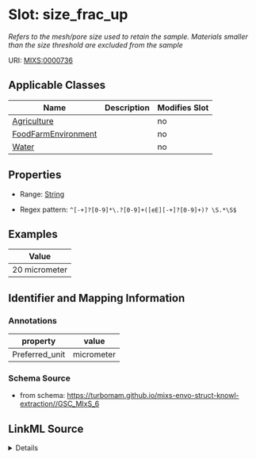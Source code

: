# Slot: size_frac_up


_Refers to the mesh/pore size used to retain the sample. Materials smaller than the size threshold are excluded from the sample_



URI: [MIXS:0000736](https://w3id.org/mixs/0000736)



<!-- no inheritance hierarchy -->




## Applicable Classes

| Name | Description | Modifies Slot |
| --- | --- | --- |
[Agriculture](Agriculture.md) |  |  no  |
[FoodFarmEnvironment](FoodFarmEnvironment.md) |  |  no  |
[Water](Water.md) |  |  no  |







## Properties

* Range: [String](String.md)

* Regex pattern: `^[-+]?[0-9]*\.?[0-9]+([eE][-+]?[0-9]+)? \S.*\S$`






## Examples

| Value |
| --- |
| 20 micrometer |

## Identifier and Mapping Information





### Annotations

| property | value |
| --- | --- |
| Preferred_unit | micrometer |



### Schema Source


* from schema: https://turbomam.github.io/mixs-envo-struct-knowl-extraction//GSC_MIxS_6




## LinkML Source

<details>
```yaml
name: size_frac_up
annotations:
  Preferred_unit:
    tag: Preferred_unit
    value: micrometer
description: Refers to the mesh/pore size used to retain the sample. Materials smaller
  than the size threshold are excluded from the sample
title: size-fraction upper threshold
notes:
- upper
examples:
- value: 20 micrometer
from_schema: https://turbomam.github.io/mixs-envo-struct-knowl-extraction//GSC_MIxS_6
rank: 1000
slot_uri: MIXS:0000736
multivalued: false
alias: size_frac_up
domain_of:
- Agriculture
- FoodFarmEnvironment
- Water
range: string
required: false
recommended: false
pattern: ^[-+]?[0-9]*\.?[0-9]+([eE][-+]?[0-9]+)? \S.*\S$

```
</details>